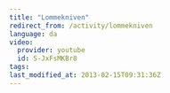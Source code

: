 ```yaml
---
title: "Lommekniven"
redirect_from: /activity/lommekniven
language: da
video:
  provider: youtube
  id: S-JxFsMKBr8
tags:
last_modified_at: 2013-02-15T09:31:36Z
---
```




